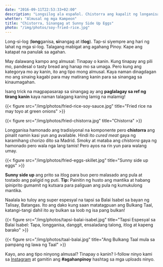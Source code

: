 ```yaml
---
date: "2016-09-11T22:53:33+02:00"
description: "Longsilog ala español. Chistorra ang kapalit ng longanisa"
whetter: "Almusal ng mga Kampeon"
title: "Chistorra, Sinangag at Sunny Side Up Eggs"
photo: "/img/photos/soy-fried-rice.jpg"
---
```


Long-si-log (**long**ganisa, **si**nangag at it**log**). Tap-si siyempre ang hari ng lahat ng mga si-log. Talagang mabigat ang agahang Pinoy. Kape ang katapat na panulak sa agahan.

May dalawang kampo ang almusal: Tinapay o kanin. Kung tinapay ang pili mo, pandesal o tasty bread ang hanap mo sa umaga. Pero kung ang kategorya mo ay kanin, ito ang tipo mong almusal. Kaya naman dinagdagan mo ang sinaing kagabi para may matirang kanin para sa sinangag sa kinaumagahan. 

Isang trick na magpapasarap sa sinangag ay ang **paglalagay sa ref ng tirang kanin** kaya naman talagang kaning lamig na malamig! 

{{< figure src="/img/photos/fried-rice-soy-sauce.jpg" title="Fried rice na may toyo at green onions" >}}

{{< figure src="/img/photos/fried-chistorra.jpg" title="Chistorra" >}}

Longganisa hamonado ang tradisiyonal na komponente pero **chistorra** ang pinalit namin kasi yun ang available. Hindi ito *cured meat* gaya ng karamihang chorizo dito sa Madrid. Smoky at mataba ang *chistorra* gaya ng hamonado pero wala nga lang tamis! Pero ayos na rin yun para walang umay.

{{< figure src="/img/photos/fried-eggs-skillet.jpg" title="Sunny side up eggs" >}}

**Sunny side up** ang prito sa itlog para buo pero malasado ang pula at tostado ang paligid ng puti. **Tip:** Painitin ng husto ang mantika at habang ipiniprito gumamit ng kutsara para paliguan ang pula ng kumukulong mantika.

Naalala ko tuloy ang super espesyal na tapsi sa Balai Isabel sa bayan ng Talisay, Batangas. Ito ang dako kung saan matatagpuan ang Bulkang Taal, katangi-tangi dahil ito ay bulkan sa loob ng isa pang bulkan!

{{< figure src="/img/photos/tapsi-balai-isabel.jpg" title="Tapsi Espesyal sa Balai Isabel: Tapa, longganisa, danggit, ensaladang talong, itlog at kapeng barako" >}}

{{< figure src="/img/photos/taal-balai.jpg" title="Ang Bulkang Taal mula sa pampang ng lawa ng Taal" >}}

Kayo, ano ang tipo ninyong almusal? Tinapay o kanin? I-follow ninyo kami sa [Instagram](https://www.instagram.com/ulampinoy/) at gamitin ang **#agahanpinoy** hashtag sa mga uploads ninyo.